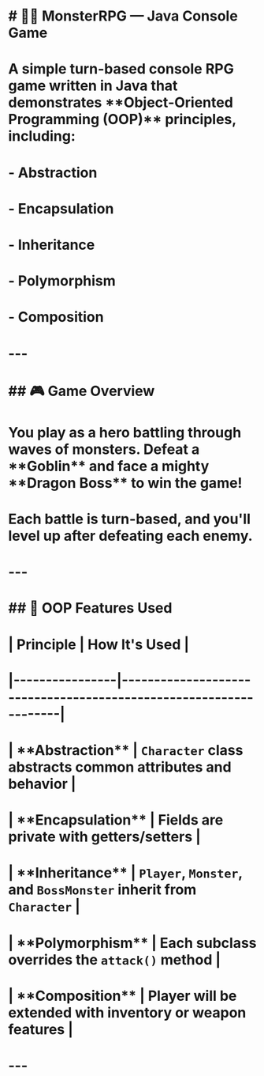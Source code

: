 # \# 🧙‍♂️ MonsterRPG — Java Console Game

# 

# A simple turn-based console RPG game written in Java that demonstrates \*\*Object-Oriented Programming (OOP)\*\* principles, including:

# 

# \- Abstraction  

# \- Encapsulation  

# \- Inheritance  

# \- Polymorphism  

# \- Composition

# 

# ---

# 

# \## 🎮 Game Overview

# 

# You play as a hero battling through waves of monsters. Defeat a \*\*Goblin\*\* and face a mighty \*\*Dragon Boss\*\* to win the game!

# 

# Each battle is turn-based, and you'll level up after defeating each enemy.

# 

# ---

# 

# \## 🧱 OOP Features Used

# 

# | Principle       | How It's Used                                                   |

# |----------------|------------------------------------------------------------------|

# | \*\*Abstraction\*\*   | `Character` class abstracts common attributes and behavior     |

# | \*\*Encapsulation\*\* | Fields are private with getters/setters                        |

# | \*\*Inheritance\*\*   | `Player`, `Monster`, and `BossMonster` inherit from `Character` |

# | \*\*Polymorphism\*\*  | Each subclass overrides the `attack()` method                  |

# | \*\*Composition\*\*   | Player will be extended with inventory or weapon features      |

# 

# ---

# 



